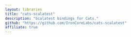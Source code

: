 ```yaml
---
layout: libraries
title: "cats-scalatest"
description: "Scalatest bindings for Cats."
github: "https://github.com/IronCoreLabs/cats-scalatest"
affiliate: true
---
```

